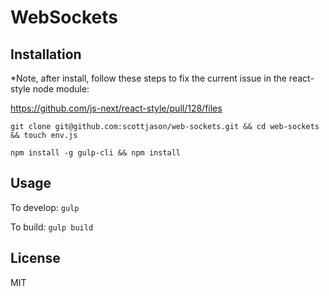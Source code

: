 # WebSockets

## Installation

*Note, after install, follow these steps to fix the current issue in the react-style node module:

https://github.com/js-next/react-style/pull/128/files

```
git clone git@github.com:scottjason/web-sockets.git && cd web-sockets && touch env.js
```

```
npm install -g gulp-cli && npm install
```


## Usage

To develop: ```gulp```

To build: ```gulp build```

## License

MIT